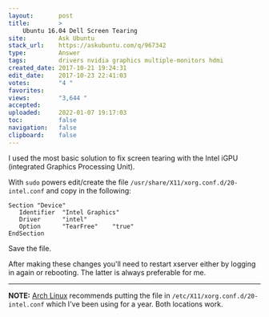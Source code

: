 ```yaml
---
layout:       post
title:        >
    Ubuntu 16.04 Dell Screen Tearing
site:         Ask Ubuntu
stack_url:    https://askubuntu.com/q/967342
type:         Answer
tags:         drivers nvidia graphics multiple-monitors hdmi
created_date: 2017-10-21 19:24:31
edit_date:    2017-10-23 22:41:03
votes:        "4 "
favorites:    
views:        "3,644 "
accepted:     
uploaded:     2022-01-07 19:17:03
toc:          false
navigation:   false
clipboard:    false
---
```


I used the most basic solution to fix screen tearing with the Intel iGPU (integrated Graphics Processing Unit).

With `sudo` powers edit/create the file `/usr/share/X11/xorg.conf.d/20-intel.conf` and copy in the following:

``` 
Section "Device"
   Identifier  "Intel Graphics"
   Driver      "intel"
   Option      "TearFree"    "true"
EndSection

```

Save the file.

After making these changes you'll need to restart xserver either by logging in again or rebooting. The latter is always preferable for me.


----------

**NOTE:** [Arch Linux][1] recommends putting the file in `/etc/X11/xorg.conf.d/20-intel.conf` which I've been using for a year. Both locations work.


  [1]: https://wiki.archlinux.org/index.php/intel_graphics
